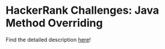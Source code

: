 # HackerRank Challenges: Java Method Overriding


Find the detailed description [here](https://www.hackerrank.com/challenges/java-method-overriding/problem?h_r=next-challenge&h_v=zen&h_r=next-challenge&h_v=zen&h_r=next-challenge&h_v=zen)!
